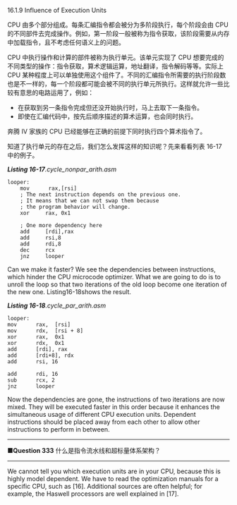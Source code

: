 16.1.9 Influence of Execution Units

CPU 由多个部分组成。每条汇编指令都会被分为多阶段执行，每个阶段会由 CPU 的不同部件去完成操作。例如，第一阶段一般被称为指令获取，该阶段需要从内存中加载指令，且不考虑任何语义上的问题。

CPU 中执行操作和计算的部件被称为执行单元。该单元实现了 CPU 想要完成的不同类型的操作：指令获取，算术逻辑运算，地址翻译，指令解码等等。实际上 CPU 某种程度上可以单独使用这个组件了。不同的汇编指令所需要的执行阶段数也是不一样的，每一个阶段都可能会被不同的执行单元所执行。这样就允许一些比较有意思的电路运用了，例如：

* 在获取到另一条指令完成但还没开始执行时，马上去取下一条指令。
* 即使在汇编代码中，按先后顺序描述的算术运算，也会同时执行。

奔腾 IV 家族的 CPU 已经能够在正确的前提下同时执行四个算术指令了。

知道了执行单元的存在之后，我们怎么发挥这样的知识呢？先来看看列表 16-17 中的例子。

_**Listing 16-17**.cycle\_nonpar\_arith.asm_

```
looper:
    mov      rax,[rsi]
    ; The next instruction depends on the previous one.
    ; It means that we can not swap them because
    ; the program behavior will change.
    xor     rax, 0x1

    ; One more dependency here
    add     [rdi],rax
    add     rsi,8
    add     rdi,8
    dec     rcx
    jnz     looper
```

Can we make it faster? We see the dependencies between instructions, which hinder the CPU microcode optimizer. What we are going to do is to unroll the loop so that two iterations of the old loop become one iteration of the new one. Listing16-18shows the result.

_**Listing 16-18**.cycle\_par\_arith.asm_

```
looper:
mov      rax,  [rsi]
mov      rdx,  [rsi + 8]
xor      rax,  0x1
xor      rdx,  0x1
add      [rdi], rax
add      [rdi+8], rdx
add      rsi, 16

add      rdi, 16
sub      rcx, 2
jnz      looper
```

Now the dependencies are gone, the instructions of two iterations are now mixed. They will be executed faster in this order because it enhances the simultaneous usage of different CPU execution units. Dependent instructions should be placed away from each other to allow other instructions to perform in between.

---

**■Question 333** 什么是指令流水线和超标量体系架构？

---

We cannot tell you which execution units are in your CPU, because this is highly model dependent. We have to read the optimization manuals for a specific CPU, such as \[16\]. Additional sources are often helpful; for example, the Haswell processors are well explained in \[17\].

